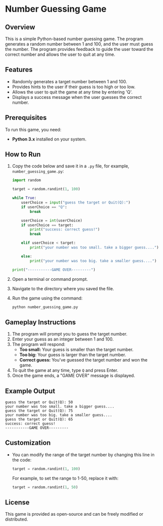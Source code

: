 # Number Guessing Game

## Overview
This is a simple Python-based number guessing game. The program generates a random number between 1 and 100, and the user must guess the number. The program provides feedback to guide the user toward the correct number and allows the user to quit at any time.

## Features
- Randomly generates a target number between 1 and 100.
- Provides hints to the user if their guess is too high or too low.
- Allows the user to quit the game at any time by entering 'Q'.
- Displays a success message when the user guesses the correct number.

## Prerequisites
To run this game, you need:
- **Python 3.x** installed on your system.

## How to Run
1. Copy the code below and save it in a `.py` file, for example, `number_guessing_game.py`:
   ```python
   import random

   target = random.randint(1, 100)

   while True:
       userChoice = input("guess the target or Quit(Q):")
       if userChoice == "Q":
           break

       userChoice = int(userChoice)
       if userChoice == target:
           print("success: correct guess!")
           break

       elif userChoice < target:
           print("your number was too small. take a bigger guess....")

       else:
           print("your number was too big. take a smaller guess....")

   print("-----------GAME OVER---------")
   ```

2. Open a terminal or command prompt.
3. Navigate to the directory where you saved the file.
4. Run the game using the command:
   ```bash
   python number_guessing_game.py
   ```

## Gameplay Instructions
1. The program will prompt you to guess the target number.
2. Enter your guess as an integer between 1 and 100.
3. The program will respond:
   - **Too small:** Your guess is smaller than the target number.
   - **Too big:** Your guess is larger than the target number.
   - **Correct guess:** You've guessed the target number and won the game.
4. To quit the game at any time, type `Q` and press Enter.
5. Once the game ends, a "GAME OVER" message is displayed.

## Example Output
```
guess the target or Quit(Q): 50
your number was too small. take a bigger guess....
guess the target or Quit(Q): 75
your number was too big. take a smaller guess....
guess the target or Quit(Q): 65
success: correct guess!
-----------GAME OVER---------
```

## Customization
- You can modify the range of the target number by changing this line in the code:
  ```python
  target = random.randint(1, 100)
  ```
  For example, to set the range to 1-50, replace it with:
  ```python
  target = random.randint(1, 50)
  ```

## License
This game is provided as open-source and can be freely modified or distributed.


